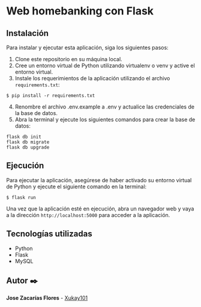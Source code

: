 # Web homebanking con Flask

## Instalación

Para instalar y ejecutar esta aplicación, siga los siguientes pasos:

1. Clone este repositorio en su máquina local.
2. Cree un entorno virtual de Python utilizando virtualenv o venv y active el entorno virtual.
3. Instale los requerimientos de la aplicación utilizando el archivo `requirements.txt`:
```
$ pip install -r requirements.txt
```
4. Renombre el archivo .env.example a .env y actualice las credenciales de la base de datos.
5. Abra la terminal y ejecute los siguientes comandos para crear la base de datos:
```
flask db init
flask db migrate
flask db upgrade
```

## Ejecución

Para ejecutar la aplicación, asegúrese de haber activado su entorno virtual de Python y ejecute el siguiente comando en la terminal:
```
$ flask run
```
Una vez que la aplicación esté en ejecución, abra un navegador web y vaya a la dirección `http://localhost:5000` para acceder a la aplicación.

## Tecnologías utilizadas

* Python
* Flask
* MySQL

## Autor ✒️

**Jose Zacarías Flores**  - [Xukay101](https://github.com/Xukay101)